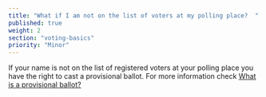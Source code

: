 ```yaml
---
title: "What if I am not on the list of voters at my polling place?  "
published: true
weight: 2
section: "voting-basics"
priority: "Minor"
---
```

If your name is not on the list of registered voters at your polling place you have the right to cast a provisional ballot. For more information check [What is a provisional ballot?](#menu-item-what-is-provisional-ballot)  
